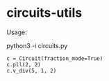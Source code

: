 # circuits-utils

Usage:

python3 -i circuits.py

```
c = Circuit(fraction_mode=True)
c.pll(2, 2)
c.v_div(5, 1, 2)
```
